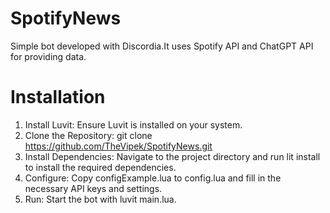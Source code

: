 # SpotifyNews
Simple bot developed with Discordia.It uses Spotify API and ChatGPT API for providing data.

# Installation
1. Install Luvit: Ensure Luvit is installed on your system.
2. Clone the Repository: git clone https://github.com/TheVipek/SpotifyNews.git
3. Install Dependencies: Navigate to the project directory and run lit install to install the required dependencies.
4. Configure: Copy configExample.lua to config.lua and fill in the necessary API keys and settings.
5. Run: Start the bot with luvit main.lua.
